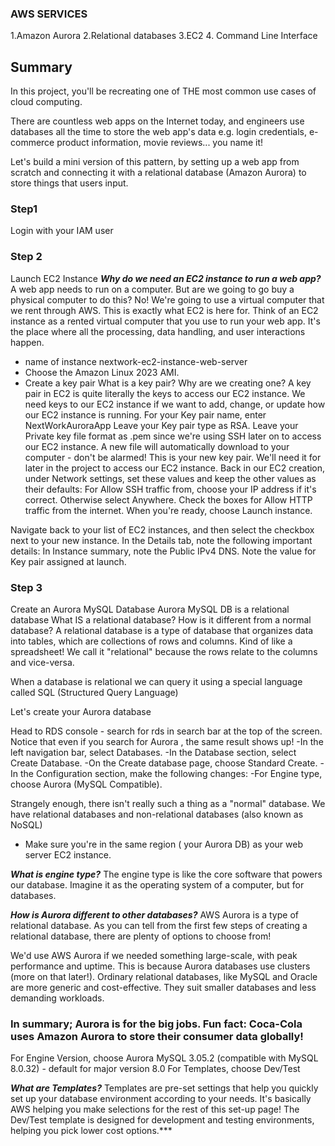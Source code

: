### AWS SERVICES
1.Amazon Aurora
2.Relational databases
3.EC2
4. Command Line Interface

## Summary
In this project, you'll be recreating one of THE most common use cases of cloud computing.

There are countless web apps on the Internet today, and engineers use databases all the time to store the web app's data e.g. login credentials, e-commerce product information, movie reviews... you name it!

Let's build a mini version of this pattern, by setting up a web app from scratch and connecting it with a relational database (Amazon Aurora) to store things that users input.

### Step1 
Login with your IAM user

### Step 2
Launch EC2 Instance
***Why do we need an EC2 instance to run a web app?*** 
A web app needs to run on a computer. But are we going to go buy a physical computer to do this?
No! We're going to use a virtual computer that we rent through AWS. This is exactly what EC2 is here for. 
Think of an EC2 instance as a rented virtual computer that you use to run your web app. It's the place where all the processing, data handling, and user interactions happen.

- name of instance nextwork-ec2-instance-web-server
- Choose the Amazon Linux 2023 AMI.
- Create a key pair
   What is a key pair? Why are we creating one?
A key pair in EC2 is quite literally the keys to access our EC2 instance.
We need keys to our EC2 instance if we want to add, change, or update how our EC2 instance is running.
For your Key pair name, enter NextWorkAuroraApp
Leave your Key pair type as RSA.
Leave your Private key file format as .pem since we're using SSH later on to access our EC2 instance.
A new file will automatically download to your computer - don't be alarmed!
This is your new key pair. We'll need it for later in the project to access our EC2 instance.
Back in our EC2 creation, under Network settings, set these values and keep the other values as their defaults:
For Allow SSH traffic from, choose your IP address if it's correct. Otherwise select Anywhere.
Check the boxes for Allow HTTP traffic from the internet.
When you're ready, choose Launch instance.

Navigate back to your list of EC2 instances, and then select the checkbox next to your new instance.
In the Details tab, note the following important details:
In Instance summary, note the Public IPv4 DNS.
Note the value for Key pair assigned at launch.

### Step 3
Create an Aurora MySQL Database
Aurora MySQL DB is a relational database
 What IS a relational database? How is it different from a normal database?
A relational database is a type of database that organizes data into tables, which are collections of rows and columns. Kind of like a spreadsheet! We call it "relational" because the rows relate to the columns and vice-versa.

When a database is relational we can query it using a special language called SQL (Structured Query Language)


Let's create your Aurora database

Head to RDS console - search for rds
 in search bar at the top of the screen.
Notice that even if you search for Aurora
, the same result shows up!
-In the left navigation bar, select Databases.
-In the Database section, select Create Database.
-On the Create database page, choose Standard Create.
-In the Configuration section, make the following changes:
-For Engine type, choose Aurora (MySQL Compatible).

Strangely enough, there isn't really such a thing as a "normal" database. We have relational databases and non-relational databases (also known as NoSQL)

- Make sure you're in the same region ( your Aurora DB)  as your web server EC2 instance.

***What is engine type?***
The engine type is like the core software that powers our database. Imagine it as the operating system of a computer, but for databases.


***How is Aurora different to other databases?***
AWS Aurora is a type of relational database. As you can tell from the first few steps of creating a relational database, there are plenty of options to choose from! 

We'd use AWS Aurora if we needed something large-scale, with peak performance and uptime. This is because Aurora databases use clusters (more on that later!). Ordinary relational databases, like MySQL and Oracle are more generic and cost-effective. They suit smaller databases and less demanding workloads.

### In summary; Aurora is for the big jobs. Fun fact: Coca-Cola uses Amazon Aurora to store their consumer data globally!


For Engine Version, choose Aurora MySQL 3.05.2 (compatible with MySQL 8.0.32) - default for major version 8.0
For Templates, choose Dev/Test

***What are Templates?***
Templates are pre-set settings that help you quickly set up your database environment according to your needs. It's basically AWS helping you make selections for the rest of this set-up page! The Dev/Test template is designed for development and testing environments, helping you pick lower cost options.***
